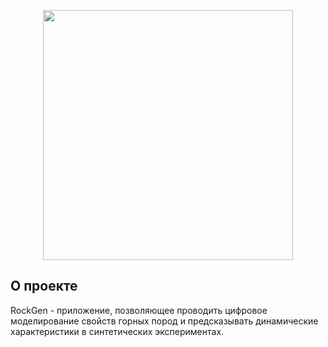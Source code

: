 <p align="center"><img src="https://github.com/Rcon55/RockGen/blob/master/frontend/static/images/biglogo.png" width="400"></p>

## О проекте

RockGen - приложение, позволяющее проводить цифровое моделирование свойств горных пород и предсказывать динамические характеристики в 
синтетических экспериментах.

